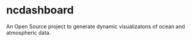 # ncdashboard
An Open Source project to generate dynamic visualizatons of ocean and atmospheric data. 
